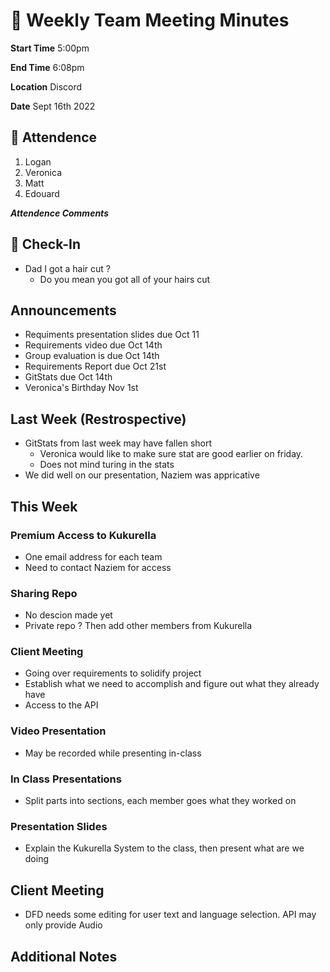 # 🚀 Weekly Team Meeting Minutes

**Start Time** 5:00pm

**End Time** 6:08pm

**Location** Discord

**Date** Sept 16th 2022

## 👋 Attendence

1. Logan
2. Veronica
3. Matt
4. Edouard

***Attendence Comments***

## 🧸 Check-In

- Dad I got a hair cut ?
  - Do you mean you got all of your hairs cut

## Announcements

- Requiments presentation slides due Oct 11
- Requirements video due Oct 14th
- Group evaluation is due Oct 14th
- Requirements Report due Oct 21st
- GitStats due Oct 14th
- Veronica's Birthday Nov 1st

## Last Week (Restrospective)

- GitStats from last week may have fallen short
  - Veronica would like to make sure stat are good earlier on friday.
  - Does not mind turing in the stats
- We did well on our presentation, Naziem was appricative

## This Week  

### Premium Access to Kukurella

- One email address for each team
- Need to contact Naziem for access

### Sharing Repo

- No descion made yet
- Private repo ? Then add other members from Kukurella

### Client Meeting

- Going over requirements to solidify project
- Establish what we need to accomplish and figure out what they already have
- Access to the API

### Video Presentation

- May be recorded while presenting in-class

### In Class Presentations

- Split parts into sections, each member goes what they worked on

### Presentation Slides

- Explain the Kukurella System to the class, then present what are we doing

## Client Meeting

- DFD needs some editing for user text and language selection. API may only provide Audio


## Additional Notes